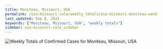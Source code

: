 ```yaml
---
title: Moniteau, Missouri, USA
permalink: /usa-missouri-cole/weekly_totals/usa-missouri-moniteau-weekly_totals.html
last_updated: Sep 8, 2021
keywords: ["Moniteau, Missouri, USA", "weekly totals"]
sidebar: usa-missouri-cole_sidebar
---
```


![Weekly Totals of Confirmed Cases for Moniteau, Missouri, USA](/covid_tracker/images/graphs/usa-missouri-moniteau-weekly_totals_graph.png)
